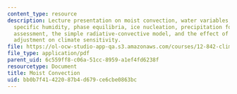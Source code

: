 ```yaml
---
content_type: resource
description: Lecture presentation on moist convection, water variables, saturation
  specific humidity, phase equilibria, ice nucleation, precipitation formation, stability
  assessment, the simple radiative-convective model, and the effect of moist convective
  adjustment on climate sensitivity.
file: https://ol-ocw-studio-app-qa.s3.amazonaws.com/courses/12-842-climate-physics-and-chemistry-fall-2008/bb0b7f41422087b4d679ce6cbe0863bc_part6_3.pdf
file_type: application/pdf
parent_uid: 6c559ff8-c06a-51cc-8959-a1ef4fd6238f
resourcetype: Document
title: Moist Convection
uid: bb0b7f41-4220-87b4-d679-ce6cbe0863bc
---
```

